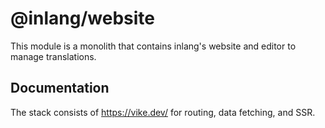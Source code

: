# @inlang/website

This module is a monolith that contains inlang's website and editor to manage translations.

## Documentation

The stack consists of https://vike.dev/ for routing, data fetching, and SSR.
